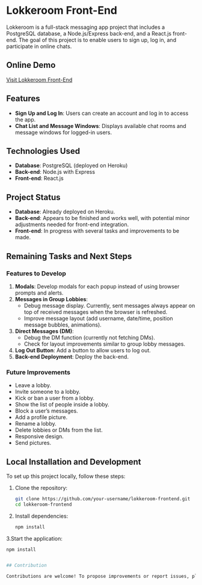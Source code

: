 # Lokkeroom Front-End

Lokkeroom is a full-stack messaging app project that includes a PostgreSQL database, a Node.js/Express back-end, and a React.js front-end. The goal of this project is to enable users to sign up, log in, and participate in online chats.

## Online Demo

[Visit Lokkeroom Front-End](https://lokkeroom-frontend-24fab992f120.herokuapp.com/)

## Features

- **Sign Up and Log In**: Users can create an account and log in to access the app.
- **Chat List and Message Windows**: Displays available chat rooms and message windows for logged-in users.

## Technologies Used

- **Database**: PostgreSQL (deployed on Heroku)
- **Back-end**: Node.js with Express
- **Front-end**: React.js

## Project Status

- **Database**: Already deployed on Heroku.
- **Back-end**: Appears to be finished and works well, with potential minor adjustments needed for front-end integration.
- **Front-end**: In progress with several tasks and improvements to be made.

## Remaining Tasks and Next Steps

### Features to Develop
1. **Modals**: Develop modals for each popup instead of using browser prompts and alerts.
2. **Messages in Group Lobbies**:
   - Debug message display. Currently, sent messages always appear on top of received messages when the browser is refreshed.
   - Improve message layout (add username, date/time, position message bubbles, animations).
3. **Direct Messages (DM)**:
   - Debug the DM function (currently not fetching DMs).
   - Check for layout improvements similar to group lobby messages.
4. **Log Out Button**: Add a button to allow users to log out.
5. **Back-end Deployment**: Deploy the back-end.

### Future Improvements
- Leave a lobby.
- Invite someone to a lobby.
- Kick or ban a user from a lobby.
- Show the list of people inside a lobby.
- Block a user’s messages.
- Add a profile picture.
- Rename a lobby.
- Delete lobbies or DMs from the list.
- Responsive design.
- Send pictures.

## Local Installation and Development

To set up this project locally, follow these steps:

1. Clone the repository:
   ```bash
   git clone https://github.com/your-username/lokkeroom-frontend.git
   cd lokkeroom-frontend

2. Install dependencies:
   ```bash
   npm install

3.Start the application:
   ```bash
   npm install


## Contribution

Contributions are welcome! To propose improvements or report issues, please open an issue or submit a pull request.

